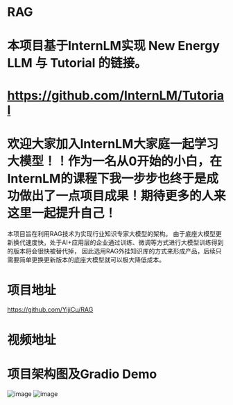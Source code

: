 # RAG
# 本项目基于InternLM实现 New Energy LLM 与 Tutorial 的链接。
# https://github.com/InternLM/Tutorial
# 欢迎大家加入InternLM大家庭一起学习大模型！！作为一名从0开始的小白，在InternLM的课程下我一步步也终于是成功做出了一点项目成果！期待更多的人来这里一起提升自己！


本项目旨在利用RAG技术为实现行业知识专家大模型的架构。
由于底座大模型更新换代速度快，处于AI+应用层的企业通过训练、微调等方式进行大模型训练得到的版本将会很快被替代掉，
因此选用RAG外挂知识库的方式来形成产品，后续只需要简单更换更新版本的底座大模型就可以极大降低成本。

# 项目地址
https://github.com/YijiCu/RAG

# 视频地址


# 项目架构图及Gradio Demo
![image](https://github.com/YijiCu/RAG/blob/main/%E5%9B%BE%E7%89%872.png)
![image](https://github.com/YijiCu/RAG/blob/main/%E5%9B%BE%E7%89%871.png)

